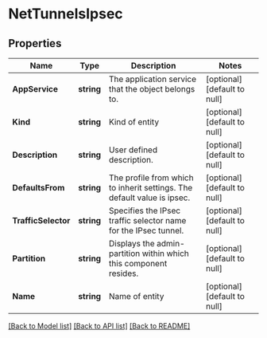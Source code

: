 # NetTunnelsIpsec

## Properties
Name | Type | Description | Notes
------------ | ------------- | ------------- | -------------
**AppService** | **string** | The application service that the object belongs to. | [optional] [default to null]
**Kind** | **string** | Kind of entity | [optional] [default to null]
**Description** | **string** | User defined description. | [optional] [default to null]
**DefaultsFrom** | **string** | The profile from which to inherit settings. The default value is ipsec. | [optional] [default to null]
**TrafficSelector** | **string** | Specifies the IPsec traffic selector name for the IPsec tunnel. | [optional] [default to null]
**Partition** | **string** | Displays the admin-partition within which this component resides. | [optional] [default to null]
**Name** | **string** | Name of entity | [optional] [default to null]

[[Back to Model list]](../README.md#documentation-for-models) [[Back to API list]](../README.md#documentation-for-api-endpoints) [[Back to README]](../README.md)


